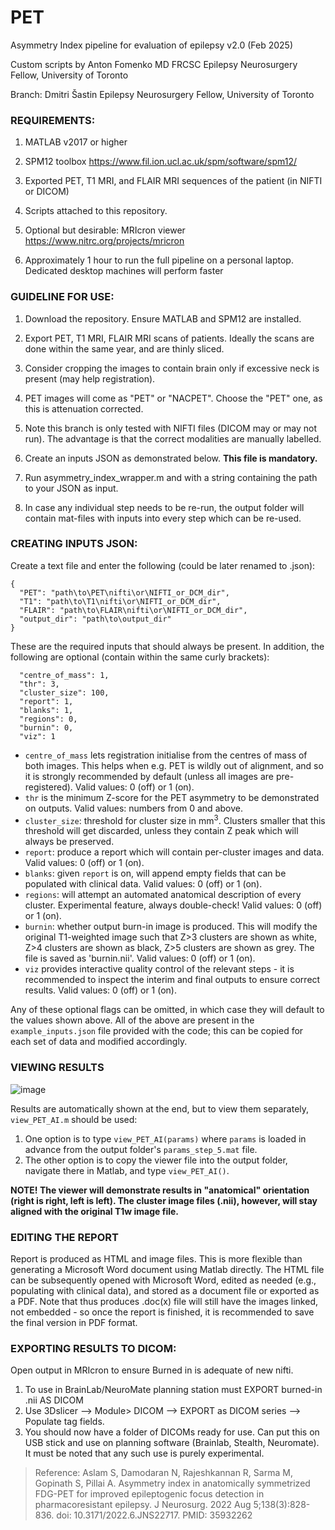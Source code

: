 # PET
Asymmetry Index pipeline for evaluation of epilepsy
v2.0 (Feb 2025)

Custom scripts by Anton Fomenko MD FRCSC
Epilepsy Neurosurgery Fellow, University of Toronto

Branch: Dmitri Šastin
Epilepsy Neurosurgery Fellow, University of Toronto

### REQUIREMENTS:

1. MATLAB v2017 or higher

2. SPM12 toolbox https://www.fil.ion.ucl.ac.uk/spm/software/spm12/

3. Exported PET, T1 MRI, and FLAIR MRI sequences of the patient (in NIFTI or DICOM)

4. Scripts attached to this repository.

5. Optional but desirable: MRIcron viewer  https://www.nitrc.org/projects/mricron

6. Approximately 1 hour to run the full pipeline on a personal laptop. Dedicated desktop machines will perform faster


### GUIDELINE FOR USE:

1. Download the repository. Ensure MATLAB and SPM12 are installed.

2. Export PET, T1 MRI, FLAIR MRI scans of patients. Ideally the scans are done within the same year, and are thinly sliced. 

3. Consider cropping the images to contain brain only if excessive neck is present (may help registration).

4. PET images will come as "PET" or "NACPET". Choose the "PET" one, as this is attenuation corrected.

5. Note this branch is only tested with NIFTI files (DICOM may or may not run). The advantage is that the correct modalities are manually labelled.

6. Create an inputs JSON as demonstrated below. **This file is mandatory.**

7. Run asymmetry_index_wrapper.m and with a string containing the path to your JSON as input.

8. In case any individual step needs to be re-run, the output folder will contain mat-files with inputs into every step which can be re-used.


### CREATING INPUTS JSON:

Create a text file and enter the following (could be later renamed to .json):

```
{
  "PET": "path\to\PET\nifti\or\NIFTI_or_DCM_dir",
  "T1": "path\to\T1\nifti\or\NIFTI_or_DCM_dir",
  "FLAIR": "path\to\FLAIR\nifti\or\NIFTI_or_DCM_dir",
  "output_dir": "path\to\output_dir"
}
```

These are the required inputs that should always be present. In addition, the following are optional (contain within the same curly brackets):

```
  "centre_of_mass": 1,
  "thr": 3,
  "cluster_size": 100,
  "report": 1,
  "blanks": 1,
  "regions": 0, 
  "burnin": 0,
  "viz": 1
```

- `centre_of_mass` lets registration initialise from the centres of mass of both images. This helps when e.g. PET is wildly out of alignment, and so it is strongly recommended by default (unless all images are pre-registered). Valid values: 0 (off) or 1 (on).
- `thr` is the minimum Z-score for the PET asymmetry to be demonstrated on outputs. Valid values: numbers from 0 and above.
- `cluster_size`: threshold for cluster size in mm<sup>3</sup>. Clusters smaller that this threshold will get discarded, unless they contain Z peak which will always be preserved.
- `report`: produce a report which will contain per-cluster images and data. Valid values: 0 (off) or 1 (on).
- `blanks`: given `report` is on, will append empty fields that can be populated with clinical data. Valid values: 0 (off) or 1 (on).
- `regions`: will attempt an automated anatomical description of every cluster. Experimental feature, always double-check! Valid values: 0 (off) or 1 (on).
- `burnin`: whether output burn-in image is produced. This will modify the original T1-weighted image such that Z>3 clusters are shown as white, Z>4 clusters are shown as black, Z>5 clusters are shown as grey. The file is saved as 'burnin.nii'. Valid values: 0 (off) or 1 (on).
- `viz` provides interactive quality control of the relevant steps - it is recommended to inspect the interim and final outputs to ensure correct results. Valid values: 0 (off) or 1 (on).

Any of these optional flags can be omitted, in which case they will default to the values shown above.
All of the above are present in the `example_inputs.json` file provided with the code; this can be copied for each set of data and modified accordingly.

### VIEWING RESULTS 

![image](https://github.com/user-attachments/assets/987a5f85-21a7-4577-90c3-9b2f703ef9be)

Results are automatically shown at the end, but to view them separately, `view_PET_AI.m` should be used:

1. One option is to type `view_PET_AI(params)` where `params` is loaded in advance from the output folder's `params_step_5.mat` file. 
2. The other option is to copy the viewer file into the output folder, navigate there in Matlab, and type `view_PET_AI()`.

**NOTE! The viewer will demonstrate results in "anatomical" orientation (right is right, left is left). The cluster image files (.nii), however, will stay aligned with the original T1w image file.**

### EDITING THE REPORT

Report is produced as HTML and image files. This is more flexible than generating a Microsoft Word document using Matlab directly. The HTML file can be subsequently opened with Microsoft Word, edited as needed (e.g., populating with clinical data), and stored as a document file or exported as a PDF. Note that thus produces .doc(x) file will still have the images linked, not embedded - so once the report is finished, it is recommended to save the final version in PDF format.

### EXPORTING RESULTS TO DICOM:

Open output in MRIcron to ensure Burned in is adequate of new nifti. 

1. To use in BrainLab/NeuroMate planning station must EXPORT burned-in .nii AS DICOM 
2. Use 3Dslicer --> Module> DICOM  --> EXPORT as DICOM series --> Populate tag fields.
3. You should now have a folder of DICOMs ready for use. Can put this on USB stick and use on planning software (Brainlab, Stealth, Neuromate). It must be noted that any such use is purely experimental.


> Reference: Aslam S, Damodaran N, Rajeshkannan R, Sarma M, Gopinath S, Pillai A. Asymmetry index in anatomically symmetrized FDG-PET for improved epileptogenic focus detection in pharmacoresistant epilepsy. J Neurosurg. 2022 Aug 5;138(3):828-836. doi: 10.3171/2022.6.JNS22717. PMID: 35932262
